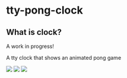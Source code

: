 
# tty-pong-clock

## What is clock?

A work in progress!

A tty clock that shows an animated pong game

![](https://raw.githubusercontent.com/pcharest2000/ttyPongClock/master/screenshots/screen01.png)
![](https://raw.githubusercontent.com/pcharest2000/ttyPongClock/master/screenshots/screen02.png)
![](https://raw.githubusercontent.com/pcharest2000/ttyPongClock/master/screenshots/screen03.png)
